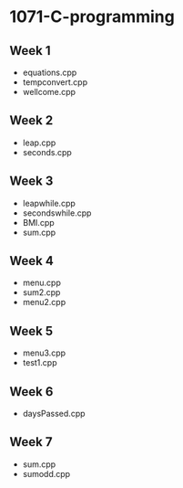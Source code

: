 # 1071-C-programming

## Week 1
* equations.cpp
* tempconvert.cpp
* wellcome.cpp

## Week 2
* leap.cpp
* seconds.cpp

## Week 3
* leapwhile.cpp
* secondswhile.cpp
* BMI.cpp
* sum.cpp

## Week 4
* menu.cpp
* sum2.cpp
* menu2.cpp

## Week 5
* menu3.cpp
* test1.cpp

## Week 6
* daysPassed.cpp

## Week 7
* sum.cpp
* sumodd.cpp
